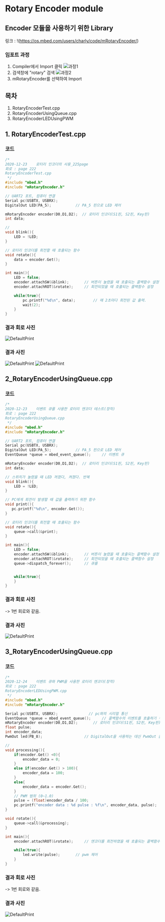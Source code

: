 # Rotary Encoder module
## Encoder 모듈을 사용하기 위한 Library
링크 : !(https://os.mbed.com/users/charly/code/mRotaryEncoder/)

### 임포트 과정

1. Compiler에서 Import 클릭
![과정1](https://github.com/HongyeongJu/MbedCode/blob/master/Chapter04_%ED%94%8C%EB%9D%BC%EC%8A%A4%ED%8B%B1%20%EB%85%B8%EB%B8%8C%20%EB%A1%9C%ED%84%B0%EB%A6%AC%20%EC%97%94%EC%BD%94%EB%8D%94%20%EB%AA%A8%EB%93%88/%EB%9D%BC%EC%9D%B4%EB%B8%8C%EB%9F%AC%EB%A6%AC%EC%B6%94%EA%B0%80%EA%B3%BC%EC%A0%951.jpg)
2. 검색창에 "rotary" 검색
![과정2](https://github.com/HongyeongJu/MbedCode/blob/master/Chapter04_%ED%94%8C%EB%9D%BC%EC%8A%A4%ED%8B%B1%20%EB%85%B8%EB%B8%8C%20%EB%A1%9C%ED%84%B0%EB%A6%AC%20%EC%97%94%EC%BD%94%EB%8D%94%20%EB%AA%A8%EB%93%88/%EB%9D%BC%EC%9D%B4%EB%B8%8C%EB%9F%AC%EB%A6%AC%EC%B6%94%EA%B0%80%EA%B3%BC%EC%A0%952.jpg)
3. mRotaryEncoder를 선택하여 Import

## 목차
1. RotaryEncoderTest.cpp
2. RotaryEncoderUsingQueue.cpp
3. RotaryEncoderLEDUsingPWM
## 1. RotaryEncoderTest.cpp
### 코드
```c++
/*
2020-12-23    로터리 인코더의 사용_225page
회로 : page 222
RotaryEncoderTest.cpp
 */
#include "mbed.h"
#include "mRotaryEncoder.h"

// UART2 포트, 컴퓨터 연결
Serial pc(USBTX, USBRX);
DigitalOut LED(PA_5);           // PA_5 핀으로 LED 제어

mRotaryEncoder encoder(D0,D1,D2);  // 로터리 인코더(S1핀, S2핀, Key핀)
int data;

//
void blink(){
    LED = !LED;    
}

// 로터리 인코더를 회전할 때 호출되는 함수
void rotate(){
    data = encoder.Get();
}

int main(){
    LED = false;
    encoder.attachSW(&blink);       // 버튼이 눌렸을 때 호출되는 콜백함수 설정
    encoder.attachROT(&rotate);     // 회전되었을 때 호출되는 콜백함수 설정

    while(true){
        pc.printf("%d\n", data);        // 매 2초마다 회전된 값 출력.
        wait(2);
    }
}

```
### 결과 회로 사진
![DefaultPrint](https://github.com/HongyeongJu/MbedCode/blob/master/Chapter04_%ED%94%8C%EB%9D%BC%EC%8A%A4%ED%8B%B1%20%EB%85%B8%EB%B8%8C%20%EB%A1%9C%ED%84%B0%EB%A6%AC%20%EC%97%94%EC%BD%94%EB%8D%94%20%EB%AA%A8%EB%93%88/1_RotaryEncoderTest_result_circuit.jpg)
### 결과 사진
![DefaultPrint](https://github.com/HongyeongJu/MbedCode/blob/master/Chapter04_%ED%94%8C%EB%9D%BC%EC%8A%A4%ED%8B%B1%20%EB%85%B8%EB%B8%8C%20%EB%A1%9C%ED%84%B0%EB%A6%AC%20%EC%97%94%EC%BD%94%EB%8D%94%20%EB%AA%A8%EB%93%88/1_RotaryEncoderTest_result_picture.jpg)
![DefaultPrint](https://github.com/HongyeongJu/MbedCode/blob/master/Chapter04_%ED%94%8C%EB%9D%BC%EC%8A%A4%ED%8B%B1%20%EB%85%B8%EB%B8%8C%20%EB%A1%9C%ED%84%B0%EB%A6%AC%20%EC%97%94%EC%BD%94%EB%8D%94%20%EB%AA%A8%EB%93%88/1_RotaryEncoderTest_result.jpg)

## 2_RotaryEncoderUsingQueue.cpp
### 코드
```c++
/*
2020-12-23    이벤트 큐를 사용한 로터리 엔코더 테스트(창작)
회로 : page 222
RotaryEncoderUsingQueue.cpp
 */
#include "mbed.h"
#include "mRotaryEncoder.h"

// UART2 포트, 컴퓨터 연결
Serial pc(USBTX, USBRX);
DigitalOut LED(PA_5);           // PA_5 핀으로 LED 제어
EventQueue *queue = mbed_event_queue();     // 이벤트 큐

mRotaryEncoder encoder(D0,D1,D2);  // 로터리 인코더(S1핀, S2핀, Key핀)
int data;

// 스위치가 눌렸을 때 LED 꺼졌다, 켜졌다. 반복
void blink(){
    LED = !LED;
}

// PC에게 회전이 발생할 때 값을 출력하기 위한 함수
void print(){
   pc.printf("%d\n", encoder.Get());
}

// 로터리 인코더를 회전할 때 호출되는 함수
void rotate(){
    queue->call(&print);
}

int main(){
    LED = false;
    encoder.attachSW(&blink);       // 버튼이 눌렸을 때 호출되는 콜백함수 설정
    encoder.attachROT(&rotate);     // 회전되었을 때 호출되는 콜백함수 설정
    queue->dispatch_forever();      // 큐를


    while(true){
    }
}

```
### 결과 회로 사진
 -> 1번 회로와 같음.
### 결과 사진
![DefaultPrint](https://github.com/HongyeongJu/MbedCode/blob/master/Chapter04_%ED%94%8C%EB%9D%BC%EC%8A%A4%ED%8B%B1%20%EB%85%B8%EB%B8%8C%20%EB%A1%9C%ED%84%B0%EB%A6%AC%20%EC%97%94%EC%BD%94%EB%8D%94%20%EB%AA%A8%EB%93%88/2_RotaryEncoderUsingQueue_result.jpg)


## 3_RotaryEncoderUsingQueue.cpp
### 코드
```c++
/*
2020-12-24    이벤트 큐와 PWM을 사용한 로터리 엔코더(창작)
회로 : page 222
RotaryEncoderLEDUsingPWM.cpp
 */
#include "mbed.h"
#include "mRotaryEncoder.h"

Serial pc(USBTX, USBRX);              // pc와의 시리얼 통신
EventQueue *queue = mbed_event_queue();     // 콜백함수의 이벤트를 호출하기 위한 큐
mRotaryEncoder encoder(D0,D1,D2);       // 로터리 인코더(S1핀, S2핀, Key핀)
float pulse;
int encoder_data;
PwmOut led(PB_8);                   // DigitalOut을 사용하는 대신 PwmOut 클래스를 사용

//
void processing(){
    if(encoder.Get() <0){
        encoder_data = 0;
    }
    else if(encoder.Get() > 100){
        encoder_data = 100;
    }
    else{
        encoder_data = encoder.Get();
    }
    // PWM 범위 (0~1.0)
    pulse = (float)encoder_data / 100;
    pc.printf("encoder data : %d pulse : %f\n", encoder_data, pulse);
}

void rotate(){
    queue->call(&processing);
}

int main(){
    encoder.attachROT(&rotate);     // 엔코더를 회전하였을 때 호출되는 콜백함수 등록

    while(true){
        led.write(pulse);       // pwm 제어
    }
}


```
### 결과 회로 사진
 -> 1번 회로와 같음.
### 결과 사진
![DefaultPrint](https://github.com/HongyeongJu/MbedCode/blob/master/Chapter04_%ED%94%8C%EB%9D%BC%EC%8A%A4%ED%8B%B1%20%EB%85%B8%EB%B8%8C%20%EB%A1%9C%ED%84%B0%EB%A6%AC%20%EC%97%94%EC%BD%94%EB%8D%94%20%EB%AA%A8%EB%93%88/2_RotaryEncoderUsingQueue_result.jpg)
